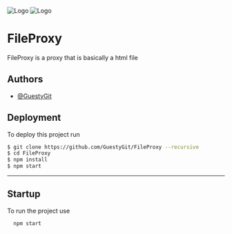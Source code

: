 
![Logo](https://uv.guestyrepl.repl.co/main/fullogo.png)
![Logo](https://uv.guestyrepl.repl.co/main/filedark.png)

# FileProxy

FileProxy is a proxy that is basically a html file


## Authors

- [@GuestyGit](https://www.github.com/GuestyGit)


## Deployment

To deploy this project run

```bash
$ git clone https://github.com/GuestyGit/FileProxy --recursive
$ cd FileProxy
$ npm install
$ npm start
```
---


## Startup

To run the project use

```bash
  npm start
```
